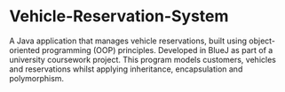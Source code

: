 # Vehicle-Reservation-System
A Java application that manages vehicle reservations, built using object-oriented programming (OOP) principles. Developed in BlueJ as part of a university coursework project. This program models customers, vehicles and reservations whilst applying inheritance, encapsulation and polymorphism.
